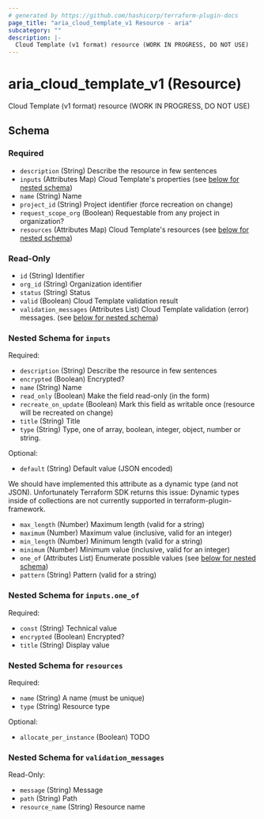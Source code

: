 ```yaml
---
# generated by https://github.com/hashicorp/terraform-plugin-docs
page_title: "aria_cloud_template_v1 Resource - aria"
subcategory: ""
description: |-
  Cloud Template (v1 format) resource (WORK IN PROGRESS, DO NOT USE)
---
```


# aria_cloud_template_v1 (Resource)

Cloud Template (v1 format) resource (WORK IN PROGRESS, DO NOT USE)



<!-- schema generated by tfplugindocs -->
## Schema

### Required

- `description` (String) Describe the resource in few sentences
- `inputs` (Attributes Map) Cloud Template's properties (see [below for nested schema](#nestedatt--inputs))
- `name` (String) Name
- `project_id` (String) Project identifier (force recreation on change)
- `request_scope_org` (Boolean) Requestable from any project in organization?
- `resources` (Attributes Map) Cloud Template's resources (see [below for nested schema](#nestedatt--resources))

### Read-Only

- `id` (String) Identifier
- `org_id` (String) Organization identifier
- `status` (String) Status
- `valid` (Boolean) Cloud Template validation result
- `validation_messages` (Attributes List) Cloud Template validation (error) messages. (see [below for nested schema](#nestedatt--validation_messages))

<a id="nestedatt--inputs"></a>
### Nested Schema for `inputs`

Required:

- `description` (String) Describe the resource in few sentences
- `encrypted` (Boolean) Encrypted?
- `name` (String) Name
- `read_only` (Boolean) Make the field read-only (in the form)
- `recreate_on_update` (Boolean) Mark this field as writable once (resource will be recreated on change)
- `title` (String) Title
- `type` (String) Type, one of array, boolean, integer, object, number or string.

Optional:

- `default` (String) Default value (JSON encoded)

We should have implemented this attribute as a dynamic type (and not JSON).
Unfortunately Terraform SDK returns this issue:
Dynamic types inside of collections are not currently supported in terraform-plugin-framework.
- `max_length` (Number) Maximum length (valid for a string)
- `maximum` (Number) Maximum value (inclusive, valid for an integer)
- `min_length` (Number) Minimum length (valid for a string)
- `minimum` (Number) Minimum value (inclusive, valid for an integer)
- `one_of` (Attributes List) Enumerate possible values (see [below for nested schema](#nestedatt--inputs--one_of))
- `pattern` (String) Pattern (valid for a string)

<a id="nestedatt--inputs--one_of"></a>
### Nested Schema for `inputs.one_of`

Required:

- `const` (String) Technical value
- `encrypted` (Boolean) Encrypted?
- `title` (String) Display value



<a id="nestedatt--resources"></a>
### Nested Schema for `resources`

Required:

- `name` (String) A name (must be unique)
- `type` (String) Resource type

Optional:

- `allocate_per_instance` (Boolean) TODO


<a id="nestedatt--validation_messages"></a>
### Nested Schema for `validation_messages`

Read-Only:

- `message` (String) Message
- `path` (String) Path
- `resource_name` (String) Resource name
